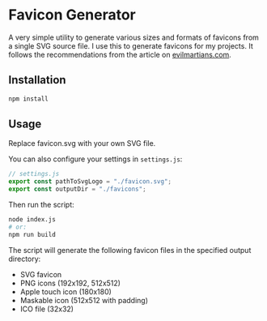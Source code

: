 # Favicon Generator

A very simple utility to generate various sizes and formats of favicons from a single SVG source file. I use this to generate favicons for my projects. It follows the recommendations from the article on [evilmartians.com](https://evilmartians.com/chronicles/how-to-favicon-in-2021-six-files-that-fit-most-needs).

## Installation

```bash
npm install
```

## Usage

Replace favicon.svg with your own SVG file.

You can also configure your settings in `settings.js`:

```javascript
// settings.js
export const pathToSvgLogo = "./favicon.svg";
export const outputDir = "./favicons";
```

Then run the script:

```bash
node index.js
# or:
npm run build
```

The script will generate the following favicon files in the specified output directory:

- SVG favicon
- PNG icons (192x192, 512x512)
- Apple touch icon (180x180)
- Maskable icon (512x512 with padding)
- ICO file (32x32)
